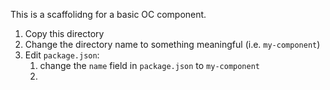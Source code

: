 This is a scaffolidng for a basic OC component.

1. Copy this directory
2. Change the directory name to something meaningful (i.e. `my-component`)
3. Edit `package.json`:
   1. change the `name` field in `package.json` to `my-component` 
   2. 